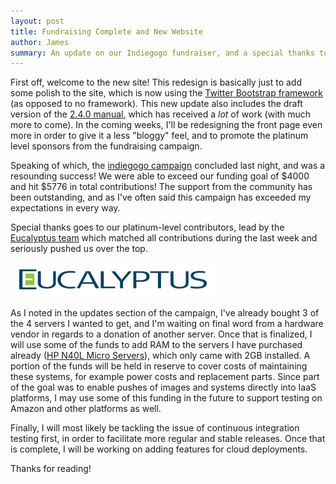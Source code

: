 ```yaml
---
layout: post
title: Fundraising Complete and New Website
author: James
summary: An update on our Indiegogo fundraiser, and a special thanks to the Eucalyptus team!
---
```

First off, welcome to the new site! This redesign is basically just to add some polish to the site, which is now using the [Twitter Bootstrap framework](http://twitter.github.com/bootstrap/) (as opposed to no framework). This new update also includes the draft version of the [2.4.0 manual](/manuals/2.4.0/), which has received a *lot* of work (with much more to come). In the coming weeks, I'll be redesigning the front page even more in order to give it a less "bloggy" feel, and to promote the platinum level sponsors from the fundraising campaign.

Speaking of which, the [indiegogo campaign](http://www.indiegogo.com/cobbler24) concluded last night, and was a resounding success! We were able to exceed our funding goal of $4000 and hit $5776 in total contributions! The support from the community has been outstanding, and as I've often said this campaign has exceeded my expectations in every way.

Special thanks goes to our platinum-level contributors, lead by the [Eucalyptus team](http://www.eucalyptus.com/) which matched all contributions during the last week and seriously pushed us over the top.

![Eucalyptus](/images/supporters/eucalyptus_big.png)

As I noted in the updates section of the campaign, I've already bought 3 of the 4 servers I wanted to get, and I'm waiting on final word from a hardware vendor in regards to a donation of another server. Once that is finalized, I will use some of the funds to add RAM to the servers I have purchased already ([HP N40L Micro Servers](http://h10010.www1.hp.com/wwpc/us/en/sm/WF06b/15351-15351-4237916-4237918-4237917-4248009-5153252-5153253.html?dnr=1)), which only came with 2GB installed. A portion of the funds will be held in reserve to cover costs of maintaining these systems, for example power costs and replacement parts. Since part of the goal was to enable pushes of images and systems directly into IaaS platforms, I may use some of this funding in the future to support testing on Amazon and other platforms as well.

Finally, I will most likely be tackling the issue of continuous integration testing first, in order to facilitate more regular and stable releases. Once that is complete, I will be working on adding features for cloud deployments. 

Thanks for reading!
